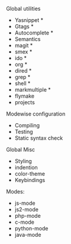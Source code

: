 Global utilities
 - Yasnippet *
 - Gtags *
 - Autocomplete *
  - Semantics
 - magit *
 - smex *
 - ido *
 - org *
 - dired *
 - grep *
 - shell *
 - markmultiple *
 - flymake
 - projects

Modewise configuration
 - Compiling
 - Testing
 - Static syntax check

Global Misc
 - Styling
  - indention
  - color-theme
 - Keybindings

Modes:
 - js-mode
 - js2-mode
 - php-mode
 - c-mode
 - python-mode
 - java-mode